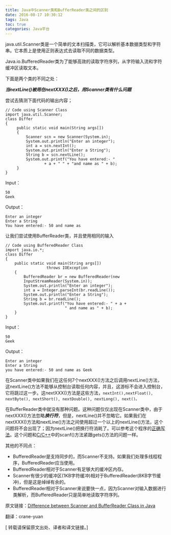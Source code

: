 ```yaml
---
title: Java中Scanner类和BufferReader类之间的区别
date: 2016-08-17 10:30:12
tags: Java
toc: true
categories: Java平台
---
```


java.util.Scanner类是一个简单的文本扫描类，它可以解析基本数据类型和字符串。它本质上是使用正则表达式去读取不同的数据类型。

Java.io.BufferedReader类为了能够高效的读取字符序列，从字符输入流和字符缓冲区读取文本。

下面是两个类的不同之处：

***当nextLine()被用在nextXXX()之后，用Scanner类有什么问题***

尝试去猜测下面代码的输出内容；

```
// Code using Scanner Class
import java.util.Scanner;
class Differ
{
     public static void main(String args[])
     {
         Scanner scn = new Scanner(System.in);
         System.out.println("Enter an integer");
         int a = scn.nextInt();
         System.out.println("Enter a String");
         String b = scn.nextLine();
         System.out.printf("You have entered:- "
                 + a + " " + "and name as " + b);
     }
}
```

<!--more-->

Input：

```
50
Geek
```
Output：

```
Enter an integer
Enter a String
You have entered:- 50 and name as
```

让我们尝试使用BufferReader类，并且使用相同的输入

```
// Code using BufferedReader Class
import java.io.*;
class Differ
{
    public static void main(String args[])
                  throws IOException
    {
        BufferedReader br = new BufferedReader(new
        InputStreamReader(System.in));
        System.out.println("Enter an integer");
        int a = Integer.parseInt(br.readLine());
        System.out.println("Enter a String");
        String b = br.readLine();
        System.out.printf("You have entered:- " + a +
                          " and name as " + b);
    }
}
```

Input：

```
50
Geek
```
Output：

```
Enter an integer
Enter a String
you have entered:- 50 and name as Geek
```
在Scanner类中如果我们在这任何7个nextXXX()方法之后调用nextLine()方法，这nextLine()方法不能够从控制台读取任何内容，并且，这游标不会进入控制台，它将跳过这一步。这nextXXX()方法是这些方法，`nextInt(),nextFloat(), nextByte(), nextShort(), nextDouble(), nextLong(), next()。`

在BufferReader类中就没有那种问题。这种问题仅仅出现在Scanner类中，由于nextXXX()方法忽略***换行符***，但是，nextLine()并不忽略它。如果我们在nextXXX()方法和nextLine()方法之间使用超过一个以上的nextLine()方法，这个问题将不会出现了；因为nextLine()把换行符消耗了。可以参考这个程序的[正确写法](http://code.geeksforgeeks.org/CErAhD)。这个问题和[C/C++](http://www.geeksforgeeks.org/problem-with-scanf-when-there-is-fgetsgetsscanf-after-it/)中的scanf()方法紧跟gets()方法的问题一样。

其他的不同点：

- BufferedReader是支持同步的，而Scanner不支持。如果我们处理多线程程序，BufferedReader应当使用。
- BufferedReader相对于Scanner有足够大的缓冲区内存。
- Scanner有很少的缓冲区(1KB字符缓冲)相对于BufferedReader(8KB字节缓冲)，但是这是绰绰有余的。
- BufferedReader相对于Scanner来说要快一点，因为Scanner对输入数据进行类解析，而BufferedReader只是简单地读取字符序列。

原文链接：[Difference between Scanner and BufferReader Class in Java](http://www.geeksforgeeks.org/difference-between-scanner-and-bufferreader-class-in-java/)

翻译：crane-yuan

[ 转载请保留原文出处、译者和译文链接。]








